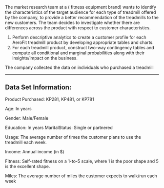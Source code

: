 

The market research team at a ( fitness equipment brand)  wants to identify the characteristics of the target audience for each type of treadmill offered by the company, to provide a better recommendation of the treadmills to the new customers. 
The team decides to investigate whether there are differences across the product with respect to customer characteristics.

1) Perform descriptive analytics to create a customer profile for each AeroFit treadmill product by developing appropriate tables and charts.
2) For each treadmill product, construct two-way contingency tables and compute all conditional and marginal probabilities along with their insights/impact on the business.



The company collected the data on individuals who purchased a treadmill


-----------------------------------
Data Set Information:
-----------------------------------

Product Purchased:	KP281, KP481, or KP781

Age:	In years

Gender:	Male/Female

Education:	In years
MaritalStatus:	Single or partnered

Usage:	The average number of times the customer plans to use the treadmill each week.

Income:	Annual income (in $)

Fitness:	Self-rated fitness on a 1-to-5 scale, where 1 is the poor shape and 5 is the excellent shape.

Miles:	The average number of miles the customer expects to walk/run each week
